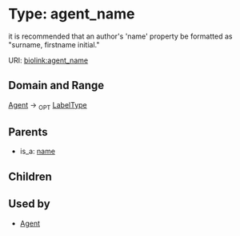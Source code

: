 
# Type: agent_name


it is recommended that an author's 'name' property be formatted as "surname, firstname initial."

URI: [biolink:agent_name](https://w3id.org/biolink/vocab/agent_name)


## Domain and Range

[Agent](Agent.md) ->  <sub>OPT</sub> [LabelType](types/LabelType.md)

## Parents

 *  is_a: [name](name.md)

## Children


## Used by

 * [Agent](Agent.md)
